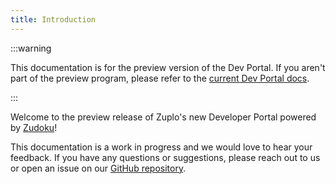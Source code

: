 ```yaml
---
title: Introduction
---
```


:::warning

This documentation is for the preview version of the Dev Portal. If you aren't
part of the preview program, please refer to the
[current Dev Portal docs](/docs/articles/developer-portal).

:::

Welcome to the preview release of Zuplo's new Developer Portal powered by
[Zudoku](https://zudoku.dev)!

This documentation is a work in progress and we would love to hear your
feedback. If you have any questions or suggestions, please reach out to us or
open an issue on our
[GitHub repository](https://github.com/zuplo/zudoku/issues).
